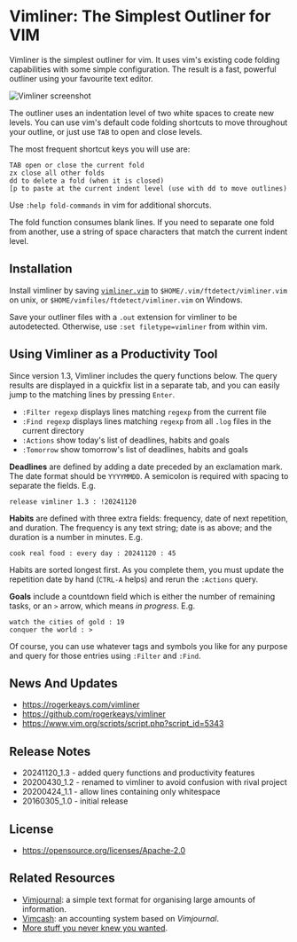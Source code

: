 # Vimliner: The Simplest Outliner for VIM

Vimliner is the simplest outliner for vim. It uses vim's existing code folding capabilities with some simple configuration. The result is a fast, powerful outliner using your favourite text editor.

![Vimliner screenshot](https://rogerkeays.com/ox/webcore/attachments/27730/vimliner-the-simplest-outliner-for-vim-screenshot.png?width=600&height=350)

The outliner uses an indentation level of two white spaces to create new levels. You can use vim's default code folding shortcuts to move throughout your outline, or just use `TAB` to open and close levels.
 
The most frequent shortcut keys you will use are:

    TAB open or close the current fold
    zx close all other folds  
    dd to delete a fold (when it is closed)
    [p to paste at the current indent level (use with dd to move outlines)

Use `:help fold-commands` in vim for additional shorcuts.

The fold function consumes blank lines. If you need to separate one fold from another, use a string of space characters that match the current indent level.

## Installation

Install vimliner by saving [`vimliner.vim`][1] to `$HOME/.vim/ftdetect/vimliner.vim` on unix, or `$HOME/vimfiles/ftdetect/vimliner.vim` on Windows.

[1]: https://raw.githubusercontent.com/rogerkeays/vimliner/refs/heads/master/vimliner.vim

Save your outliner files with a `.out` extension for vimliner to be autodetected. Otherwise, use `:set filetype=vimliner` from within vim.

## Using Vimliner as a Productivity Tool

Since version 1.3, Vimliner includes the query functions below. The query results are displayed in a quickfix list in a separate tab, and you can easily jump to the matching lines by pressing `Enter`.

 - `:Filter regexp` displays lines matching `regexp` from the current file
 - `:Find regexp` displays lines matching `regexp` from all `.log` files in the current directory
 - `:Actions` show today's list of deadlines, habits and goals
 - `:Tomorrow` show tomorrow's list of deadlines, habits and goals

**Deadlines** are defined by adding a date preceded by an exclamation mark. The date format should be `YYYYMMDD`. A semicolon is required with spacing to separate the fields. E.g.

    release vimliner 1.3 : !20241120

**Habits** are defined with three extra fields: frequency, date of next repetition, and duration. The frequency is any text string; date is as above; and the duration is a number in minutes. E.g.

    cook real food : every day : 20241120 : 45

Habits are sorted longest first. As you complete them, you must update the repetition date by hand (`CTRL-A` helps) and rerun the `:Actions` query.

**Goals** include a countdown field which is either the number of remaining tasks, or an `>` arrow, which means *in progress*. E.g.

    watch the cities of gold : 19
    conquer the world : >

Of course, you can use whatever tags and symbols you like for any purpose and query for those entries using `:Filter` and `:Find`.

## News And Updates

 - https://rogerkeays.com/vimliner
 - https://github.com/rogerkeays/vimliner
 - https://www.vim.org/scripts/script.php?script_id=5343

## Release Notes

 - 20241120_1.3 - added query functions and productivity features
 - 20200430_1.2 - renamed to vimliner to avoid confusion with rival project
 - 20200424_1.1 - allow lines containing only whitespace
 - 20160305_1.0 - initial release

## License

 - https://opensource.org/licenses/Apache-2.0

## Related Resources

  * [Vimjournal](https://github.com/rogerkeays/vimjournal): a simple text format for organising large amounts of information.
  * [Vimcash](https://github.com/rogerkeays/vimcash): an accounting system based on *Vimjournal*.
  * [More stuff you never knew you wanted](https://rogerkeays.com).


